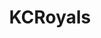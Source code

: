 ---
title: KCRoyals
crosslinks:
- Askme4astory
- kansascity
- MLBStreams
- xkcd
- IAmA
- KansasCityChiefs
- place
- OutOfTheLoop
- WhitMerrifield
- ImagesOfCanada
- AskReddit
- tifu
- WahoosTipi
- videos
- funny
- Mariners
- nfl
- Dodgers
- reactionpics
---